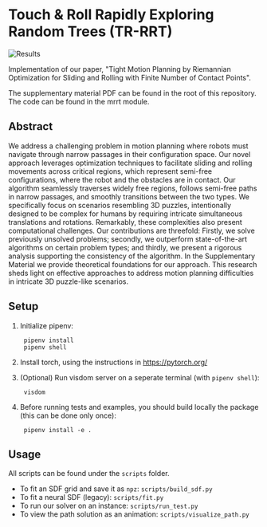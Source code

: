 # Touch & Roll Rapidly Exploring Random Trees (TR-RRT) #

![Results](https://raw.githubusercontent.com/TAU-CGL/tr-rrt-public/main/resources/results.gif?raw=true)

Implementation of our paper, "Tight Motion Planning by Riemannian Optimization for Sliding and Rolling with Finite Number of Contact Points". 

The supplementary material PDF can be found in the root of this repository.
The code can be found in the mrrt module.

## Abstract ##

We address a challenging problem in motion planning where robots must navigate through narrow passages in their configuration space. 
Our novel approach leverages optimization techniques to facilitate sliding and rolling movements across critical regions, 
which represent semi-free configurations, where the robot and the obstacles are in contact. 
Our algorithm seamlessly traverses widely free regions, follows semi-free paths in narrow passages, 
and smoothly transitions between the two types. We specifically focus on scenarios resembling 3D puzzles, 
intentionally designed to be complex for humans by requiring intricate simultaneous translations and rotations. 
Remarkably, these complexities also present computational challenges. Our contributions are threefold: 
Firstly, we solve previously unsolved problems; secondly, we outperform state-of-the-art algorithms on certain problem types; 
and thirdly, we present a rigorous analysis supporting the consistency of the algorithm. 
In the Supplementary Material we provide theoretical foundations for our approach.
This research sheds light on effective approaches to address motion planning difficulties in intricate 3D puzzle-like scenarios.

## Setup ##


1. Initialize pipenv:

        pipenv install
        pipenv shell

2. Install torch, using the instructions in <https://pytorch.org/>

3. (Optional) Run visdom server on a seperate terminal (with `pipenv shell`):

        visdom

4. Before running tests and examples, you should build locally the package (this can be done only once):

        pipenv install -e .


## Usage ##

All scripts can be found under the `scripts` folder.

* To fit an SDF grid and save it as `npz`: `scripts/build_sdf.py`
* To fit a neural SDF (legacy): `scripts/fit.py`
* To run our solver on an instance: `scripts/run_test.py`
* To view the path solution as an animation: `scripts/visualize_path.py`
